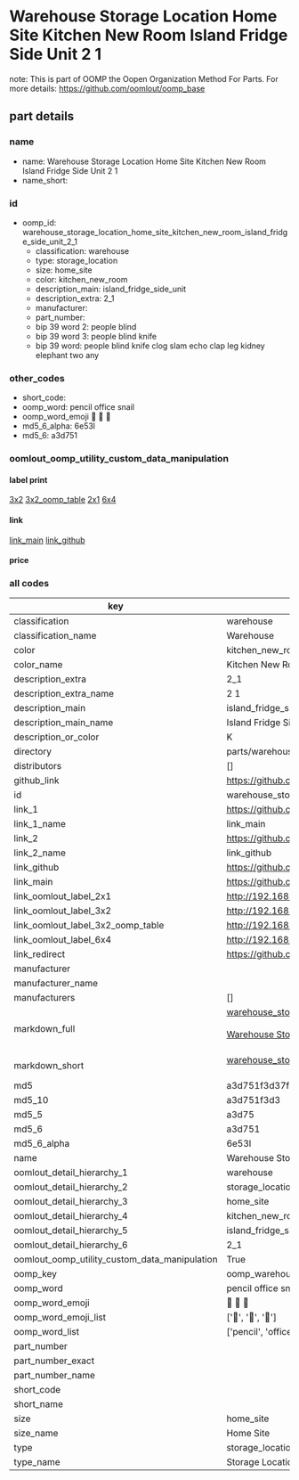 # Warehouse Storage Location Home Site Kitchen New Room Island Fridge Side Unit 2 1  

note: This is part of OOMP the Oopen Organization Method For Parts. For more details: https://github.com/oomlout/oomp_base

##  part details
  







### name
* name: Warehouse Storage Location Home Site Kitchen New Room Island Fridge Side Unit 2 1
* name_short: 
### id
* oomp_id: warehouse_storage_location_home_site_kitchen_new_room_island_fridge_side_unit_2_1
  * classification: warehouse
  * type: storage_location
  * size: home_site
  * color: kitchen_new_room
  * description_main: island_fridge_side_unit
  * description_extra: 2_1
  * manufacturer: 
  * part_number: 
  * bip 39 word 2: people blind
  * bip 39 word 3: people blind knife
  * bip 39 word: people blind knife clog slam echo clap leg kidney elephant two any

### other_codes
* short_code: 
* oomp_word: pencil office snail
* oomp_word_emoji :pencil: :office: :snail:
* md5_6_alpha: 6e53l
* md5_6: a3d751






### oomlout_oomp_utility_custom_data_manipulation
#### label print
[3x2](http://192.168.1.245:1112/?label=oomp%206e53l)
[3x2_oomp_table](http://192.168.1.108:1112/?label=oomp%206e53l)
[2x1](http://192.168.1.242:1112/?label=oomp%206e53l)
[6x4](http://192.168.1.55:1112/?label=oomp%206e53l)    

#### link

[link_main](https://github.com/oomlout/oomlout_oomp_version_1_messy/tree/main/parts/warehouse_storage_location_home_site_kitchen_new_room_island_fridge_side_unit_2_1) [link_github](https://github.com/oomlout/oomlout_oomp_version_1_messy/tree/main/parts/warehouse_storage_location_home_site_kitchen_new_room_island_fridge_side_unit_2_1)                             

#### price







### all codes 
| key | value |  
| --- | --- |  
| classification | warehouse |  
| classification_name | Warehouse |  
| color | kitchen_new_room |  
| color_name | Kitchen New Room |  
| description_extra | 2_1 |  
| description_extra_name | 2 1 |  
| description_main | island_fridge_side_unit |  
| description_main_name | Island Fridge Side Unit |  
| description_or_color | K  |  
| directory | parts/warehouse_storage_location_home_site_kitchen_new_room_island_fridge_side_unit_2_1 |  
| distributors | [] |  
| github_link | https://github.com/oomlout/oomlout_oomp_part_src/tree/main/parts/warehouse_storage_location_home_site_kitchen_new_room_island_fridge_side_unit_2_1 |  
| id | warehouse_storage_location_home_site_kitchen_new_room_island_fridge_side_unit_2_1 |  
| link_1 | https://github.com/oomlout/oomlout_oomp_version_1_messy/tree/main/parts/warehouse_storage_location_home_site_kitchen_new_room_island_fridge_side_unit_2_1 |  
| link_1_name | link_main |  
| link_2 | https://github.com/oomlout/oomlout_oomp_version_1_messy/tree/main/parts/warehouse_storage_location_home_site_kitchen_new_room_island_fridge_side_unit_2_1 |  
| link_2_name | link_github |  
| link_github | https://github.com/oomlout/oomlout_oomp_version_1_messy/tree/main/parts/warehouse_storage_location_home_site_kitchen_new_room_island_fridge_side_unit_2_1 |  
| link_main | https://github.com/oomlout/oomlout_oomp_version_1_messy/tree/main/parts/warehouse_storage_location_home_site_kitchen_new_room_island_fridge_side_unit_2_1 |  
| link_oomlout_label_2x1 | http://192.168.1.242:1112/?label=oomp%206e53l |  
| link_oomlout_label_3x2 | http://192.168.1.245:1112/?label=oomp%206e53l |  
| link_oomlout_label_3x2_oomp_table | http://192.168.1.108:1112/?label=oomp%206e53l |  
| link_oomlout_label_6x4 | http://192.168.1.55:1112/?label=oomp%206e53l |  
| link_redirect | https://github.com/oomlout/oomlout_oomp_version_1_messy/tree/main/parts/warehouse_storage_location_home_site_kitchen_new_room_island_fridge_side_unit_2_1 |  
| manufacturer |  |  
| manufacturer_name |  |  
| manufacturers | [] |  
| markdown_full | [warehouse_storage_location_home_site_kitchen_new_room_island_fridge_side_unit_2_1](none)<br>[](none)<br>[Warehouse Storage Location Home Site Kitchen New Room Island Fridge Side Unit 2 1](none)<br><br> |  
| markdown_short | [warehouse_storage_location_home_site_kitchen_new_room_island_fridge_side_unit_2_1](none)<br><br> |  
| md5 | a3d751f3d37f453917e582b8f745f516 |  
| md5_10 | a3d751f3d3 |  
| md5_5 | a3d75 |  
| md5_6 | a3d751 |  
| md5_6_alpha | 6e53l |  
| name | Warehouse Storage Location Home Site Kitchen New Room Island Fridge Side Unit 2 1 |  
| oomlout_detail_hierarchy_1 | warehouse |  
| oomlout_detail_hierarchy_2 | storage_location |  
| oomlout_detail_hierarchy_3 | home_site |  
| oomlout_detail_hierarchy_4 | kitchen_new_room |  
| oomlout_detail_hierarchy_5 | island_fridge_side_unit |  
| oomlout_detail_hierarchy_6 | 2_1 |  
| oomlout_oomp_utility_custom_data_manipulation | True |  
| oomp_key | oomp_warehouse_storage_location_home_site_kitchen_new_room_island_fridge_side_unit_2_1 |  
| oomp_word | pencil office snail |  
| oomp_word_emoji | :pencil: :office: :snail: |  
| oomp_word_emoji_list | [':pencil:', ':office:', ':snail:'] |  
| oomp_word_list | ['pencil', 'office', 'snail'] |  
| part_number |  |  
| part_number_exact |  |  
| part_number_name |  |  
| short_code |  |  
| short_name |  |  
| size | home_site |  
| size_name | Home Site |  
| type | storage_location |  
| type_name | Storage Location |  
